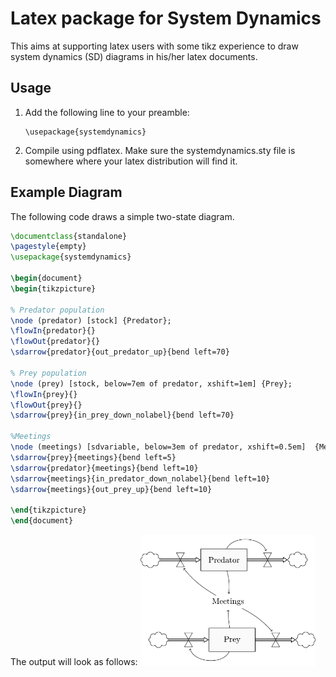 # Latex package for System Dynamics 

This aims at supporting latex users with some tikz experience to draw system dynamics (SD) diagrams
in his/her latex documents.

## Usage
1. Add the following line to your preamble:
    ````
    \usepackage{systemdynamics}
    ````
2. Compile using pdflatex. Make sure the systemdynamics.sty file is somewhere where your latex distribution will find it.

## Example Diagram
The following code draws a simple two-state diagram.

````latex
\documentclass{standalone}
\pagestyle{empty}
\usepackage{systemdynamics}

\begin{document}
\begin{tikzpicture} 

% Predator population
\node (predator) [stock] {Predator};
\flowIn{predator}{}
\flowOut{predator}{}
\sdarrow{predator}{out_predator_up}{bend left=70}

% Prey population
\node (prey) [stock, below=7em of predator, xshift=1em] {Prey};
\flowIn{prey}{}
\flowOut{prey}{}
\sdarrow{prey}{in_prey_down_nolabel}{bend left=70}

%Meetings
\node (meetings) [sdvariable, below=3em of predator, xshift=0.5em]  {Meetings};
\sdarrow{prey}{meetings}{bend left=5}
\sdarrow{predator}{meetings}{bend left=10}
\sdarrow{meetings}{in_predator_down_nolabel}{bend left=10}
\sdarrow{meetings}{out_prey_up}{bend left=10}

\end{tikzpicture}
\end{document}
````

The output will look as follows:
<img alt="Predator Prey model" src="predator_prey.png" style="width: 20em;" />

